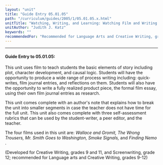 ```yaml
---
layout: "unit"
title: "Guide Entry 05.01.05"
path: "/curriculum/guides/2005/1/05.01.05.x.html"
unitTitle: "Watching, Writing, and Learning: Watching Film and Writing Film Essay as an Introduction to the Elements of Narrative Structure, Character Development, and Causal Logic"
unitAuthor: "Judith J. Katz"
keywords: ""
recommendedFor: "Recommended for Language Arts and Creative Writing, grades 9-12."
---
```

<body>
<hr/>
<h4>
Guide Entry to 05.01.05:
</h4>
<p>
This unit uses film to teach students the basic elements of story including plot, character development, and causal logic.  Students will have the opportunity to produce a wide range of process writing including: quick-writes, film journal entries, and reflections on them.  Students will also have the opportunity to write a fully realized product piece, the formal film essay, using their own film journal entries as research.
</p>
<p>
This unit comes complete with an author's note that explains how to break the unit into smaller segments in case the teacher does not have time for the full unit.  This unit also comes complete with three self-assessment rubrics that can be used by the student-writer, a peer editor, and the teacher.
</p>
<p>
The four films used in this unit are:
<i>
Wallace and Gromit, The Wrong Trousers, Mr. Smith Goes to Washington, Smoke Signals,
</i>
and
<i>
Finding Nemo
</i>
.
</p>
<p>
(Developed for Creative Writing, grades 9 and 11, and Screenwriting, grade 12; recommended
for Language arts and Creative Writing, grades 9-12)
</p>
</body>
